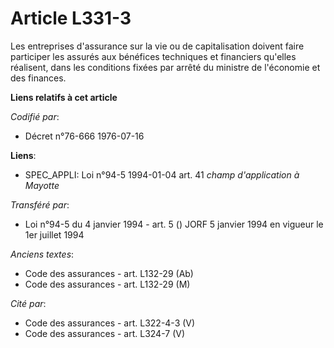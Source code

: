 # Article L331-3

Les entreprises d'assurance sur la vie ou de capitalisation doivent faire participer les assurés aux bénéfices techniques et
financiers qu'elles réalisent, dans les conditions fixées par arrêté du ministre de l'économie et des finances.

**Liens relatifs à cet article**

_Codifié par_:

  - Décret n°76-666 1976-07-16

**Liens**:

  - SPEC_APPLI: Loi n°94-5 1994-01-04 art. 41 *champ d'application à Mayotte*

_Transféré par_:

  - Loi n°94-5 du 4 janvier 1994 - art. 5 () JORF 5 janvier 1994 en vigueur le 1er juillet 1994

_Anciens textes_:

  - Code des assurances - art. L132-29 (Ab)
  - Code des assurances - art. L132-29 (M)

_Cité par_:

  - Code des assurances - art. L322-4-3 (V)
  - Code des assurances - art. L324-7 (V)
